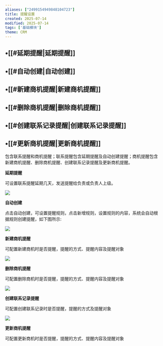 ```yaml
---
aliases: ["2499154949848104723"]
title: 提醒设置
created: 2025-07-14
modified: 2025-07-14
tags: ['基础模块']
theme: CRM
---
```


## •[[#延期提醒|延期提醒]]

## •[[#自动创建|自动创建]]

## •[[#新建商机提醒|新建商机提醒]]

## •[[#删除商机提醒|删除商机提醒]]

## •[[#创建联系记录提醒|创建联系记录提醒]]

## •[[#更新商机提醒|更新商机提醒]]

包含联系提醒和商机提醒；联系提醒包含延期提醒及自动创建提醒；商机提醒包含新建商机提醒、删除商机提醒、创建联系记录提醒及更新商机提醒。

**延期提醒**

可设置联系提醒延期几天，发送提醒给负责或负责人上级。

![](https://myhelpdoc.oss-cn-heyuan.aliyuncs.com/mdimages/3016836f90cc6ade9ca4667e7b092312.jpg)

**自动创建**

点击自动创建，可设置提醒规则，点击新增规则，设置规则的内容，系统会自动根据规则创建提醒，如下图所示:

![](https://myhelpdoc.oss-cn-heyuan.aliyuncs.com/mdimages/01f1936e3904acc70f2eebe9a9c9a5b5.jpg)

**新建商机提醒**

可配置新建商机时是否提醒，提醒的方式、提醒内容及提醒对象

![](https://myhelpdoc.oss-cn-heyuan.aliyuncs.com/mdimages/e40b59fd1188b7867d5c4bfd0b5d89b6.jpg)

**删除商机提醒**

可配置删除商机时是否提醒，提醒的方式、提醒内容及提醒对象

![](https://myhelpdoc.oss-cn-heyuan.aliyuncs.com/mdimages/c6dd5d11bec88ff7147e1ca0bbf53a3f.jpg)

**创建联系记录提醒**

可配置创建联系记录时是否提醒，提醒的方式及提醒对象

![](https://myhelpdoc.oss-cn-heyuan.aliyuncs.com/mdimages/92c8852708f1e8c1f03b7d95c67431d4.jpg)

**更新商机提醒**

可配置更新商机时是否提醒，提醒的方式、提醒内容及提醒对象

